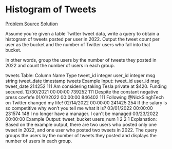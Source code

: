 # Histogram of Tweets

[Problem Source](https://datalemur.com/questions/sql-histogram-tweets)
[Solution](solutions\019_histogram_of_tweets.sql)

Assume you're given a table Twitter tweet data, write a query to obtain a histogram of tweets posted per user in 2022. Output the tweet count per user as the bucket and the number of Twitter users who fall into that bucket.

In other words, group the users by the number of tweets they posted in 2022 and count the number of users in each group.

tweets Table:
Column Name Type
tweet_id integer
user_id integer
msg string
tweet_date timestamp
tweets Example Input:
tweet_id user_id msg tweet_date
214252 111 Am considering taking Tesla private at $420. Funding secured. 12/30/2021 00:00:00
739252 111 Despite the constant negative press covfefe 01/01/2022 00:00:00
846402 111 Following @NickSinghTech on Twitter changed my life! 02/14/2022 00:00:00
241425 254 If the salary is so competitive why won’t you tell me what it is? 03/01/2022 00:00:00
231574 148 I no longer have a manager. I can't be managed 03/23/2022 00:00:00
Example Output:
tweet_bucket users_num
1 2
2 1
Explanation:
Based on the example output, there are two users who posted only one tweet in 2022, and one user who posted two tweets in 2022. The query groups the users by the number of tweets they posted and displays the number of users in each group.
